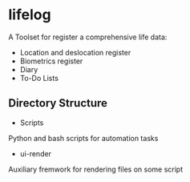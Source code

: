 # lifelog

A Toolset for register a comprehensive life data:
- Location and deslocation register
- Biometrics register
- Diary 
- To-Do Lists


## Directory Structure

* Scripts

Python and bash scripts for automation tasks

* ui-render

Auxiliary fremwork for rendering files on some script

